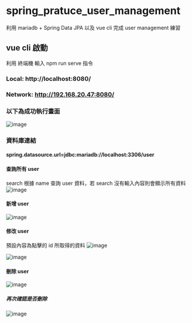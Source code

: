 # spring_pratuce_user_management

 利用  mariadb + Spring Data JPA 以及 vue cli 完成 user management 練習

## vue cli 啟動

 利用 終端機 輸入 npm run serve 指令

### Local:   http://localhost:8080/

### Network: http://192.168.20.47:8080/

### 以下為成功執行畫面

 ![image](https://user-images.githubusercontent.com/80452917/186076127-82d79d5e-c6b6-4992-a3ab-dd93cfee0ad7.png)

### 資料庫連結

#### spring.datasource.url=jdbc:mariadb://localhost:3306/user

#### 查詢所有 user

  search 根據 name 查詢 user 資料，若 search 沒有輸入內容則會顯示所有資料
![image](https://user-images.githubusercontent.com/80452917/186075546-8a4ebca7-59d7-4ff4-9219-05cc06fbf47c.png)

#### 新增 user

![image](https://user-images.githubusercontent.com/80452917/186075684-2a3096e7-e08d-4132-84dd-dfc4341f4d0e.png)

#### 修改 user

  預設內容為點擊的 id 所取得的資料
 ![image](https://user-images.githubusercontent.com/80452917/186078824-8363ffbe-b7bd-43d9-b6ef-e5cbff69ca31.png)

![image](https://user-images.githubusercontent.com/80452917/186077973-39ad3a2f-5e00-4c77-9b80-93ccdc3f3b81.png)

#### 刪除 user

![image](https://user-images.githubusercontent.com/80452917/186078924-0d348d33-c2e1-4e0a-95c7-0aac341a94b3.png)

##### 再次確認是否刪除

![image](https://user-images.githubusercontent.com/80452917/186087729-2a0dc429-f438-43be-acc9-15638a5ddc86.png)
